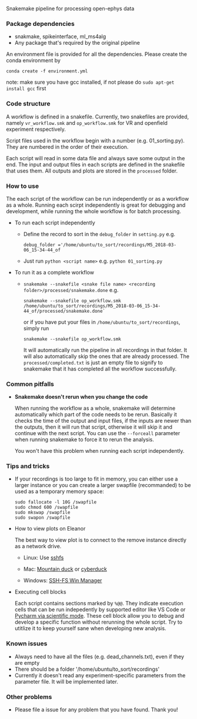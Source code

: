 
Snakemake pipeline for processing open-ephys data

### Package dependencies
- snakmake, spikeinterface, ml_ms4alg
- Any package that's required by the original pipeline

An environment file is provided for all the dependencies. Please create the conda environment by 
```
conda create -f environment.yml
```

note: make sure you have gcc installed, if not please do `sudo apt-get install gcc` first

### Code structure
A workflow is defined in a snakefile. Currently, two snakefiles are provided, namely `vr_workflow.smk` and `op_workflow.smk` for VR and openfield experiment respectively.

Script files used in the workflow begin with a number (e.g. 01_sorting.py). They are numbered in the order of their execution.

Each script will read in some data file and always save some output in the end. The input and output files in each scripts are defined in the snakefile that uses them. All outputs and plots are stored in the `processed` folder.

### How to use
The each script of the workflow can be run independently or as a workflow as a whole. Running each scirpt independently is great for debugging and development, while running the whole workflow is for batch processing.
- To run each script independently
    - Define the record to sort in the `debug_folder` in `setting.py` e.g. 
    
        ```
        debug_folder ='/home/ubuntu/to_sort/recordings/M5_2018-03-06_15-34-44_of
        ```

    - Just run `python <script name>` e.g. `python 01_sorting.py`

- To run it as a complete workflow
    - `snakemake --snakefile <snake file name> <recording folder>/processed/snakemake.done` e.g.     
        ```
        snakemake --snakefile op_workflow.smk /home/ubuntu/to_sort/recordings/M5_2018-03-06_15-34-44_of/processed/snakemake.done`
        ```


        or if you have put your files in `/home/ubuntu/to_sort/recordings`,
        simply run 
        
        ```
        snakemake --snakefile op_workflow.smk
        ```
        
        It will automatically run the pipeline in all recordings in that folder. It will also automatically skip the ones that are already processed. The `processed/completed.txt` is just an empty file to signify to snakemake that it has completed all the workflow successfully.

### Common pitfalls
- **Snakemake doesn't rerun when you change the code** 

    When running the workflow as a whole, snakemake will determine automatically which part of the code needs to be rerun. Basically it checks the time of the output and input files, if the inputs are newer than the outputs, then it will run that script, otherwise it will skip it and continue with the next script. You can use the `--forceall` parameter when running snakemake to force it to rerun the analysis. 

    You won't have this problem when running each script independently.


### Tips and tricks
- If your recordings is too large to fit in memory, you can either use a larger instance or you can create a larger swapfile (recommanded) to be used as a temporary memory space:

    ```
    sudo fallocate -l 10G /swapfile
    sudo chmod 600 /swapfile
    sudo mkswap /swapfile
    sudo swapon /swapfile
    ```
- How to view plots on Eleanor

    The best way to view plot is to connect to the remove instance directly as a network drive.

    - Linux: Use [sshfs](https://askubuntu.com/questions/412477/mount-remote-directory-using-ssh)

    - Mac: [Mountain duck](https://mountainduck.io/) or [cyberduck](https://cyberduck.io/)

    - Windows: [SSH-FS Win Manager](https://github.com/evsar3/sshfs-win-manager)

- Executing cell blocks

    Each script contains sections marked by `%@@`. They indicate execution cells that can be run indepedently by supported editor like VS Code or [Pycharm via scientific mode](https://www.jetbrains.com/help/idea/matplotlib-tutorial.html#). These cell block allow you to debug and develop a specific function without rerunning the whole script. Try to utitlize it to keep yourself sane when developing new analysis.

### Known issues
- Always need to have all the files (e.g. dead_channels.txt), even if they are empty
- There should be a folder '/home/ubuntu/to_sort/recordings'
- Currently it doesn't read any experiment-specific parameters from the parameter file. It will be implemented later.

### Other problems
- Please file a issue for any problem that you have found. Thank you!

